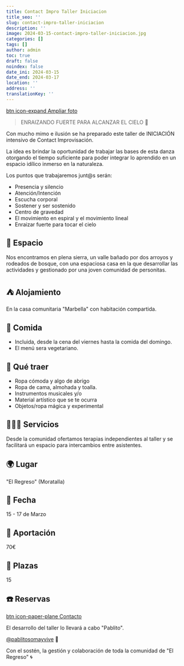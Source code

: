 ```yaml
---
title: Contact Impro Taller Iniciacion
title_seo: ''
slug: contact-impro-taller-iniciacion
description: ''
image: 2024-03-15-contact-impro-taller-iniciacion.jpg
categories: []
tags: []
author: admin
toc: true
draft: false
noindex: false
date_ini: 2024-03-15
date_end: 2024-03-17
location: ''
address: ''
translationKey: ''
---
```


[btn icon-expand Ampliar foto](2024-03-15-contact-impro-taller-iniciacion.jpg)

> ENRAIZANDO FUERTE PARA ALCANZAR EL CIELO 🤸

Con mucho mimo e ilusión se ha preparado este taller de INICIACIÓN intensivo de Contact Improvisación.

La idea es brindar la oportunidad de trabajar las bases de esta danza otorgando el tiempo suficiente para poder integrar lo aprendido en un espacio idílico inmerso en la naturaleza.

Los puntos que trabajaremos junt@s serán:

- Presencia y silencio 
- Atención/Intención 
- Escucha corporal
- Sostener y ser sostenido
- Centro de gravedad 
- El movimiento en espiral y el movimiento lineal
- Enraizar fuerte para tocar el cielo

## 🌲 Espacio

Nos encontramos en plena sierra, un valle bañado por dos arroyos y rodeados de bosque, con una espaciosa casa en la que desarrollar las actividades y gestionado por una joven comunidad de personitas.

## ⛺ Alojamiento

En la casa comunitaria "Marbella" con habitación compartida.

## 🌮 Comida

- Incluida, desde la cena del viernes hasta la comida del domingo. 
- El menú sera vegetariano.

## 🎻 Qué traer

- Ropa cómoda y algo de abrigo
- Ropa de cama, almohada y toalla.
- Instrumentos musicales y/o
- Material artístico que se te ocurra
- Objetos/ropa mágica y experimental

## 🧘🏼‍♀️ Servicios

Desde la comunidad ofertamos terapias independientes al taller y se facilitará un espacio para intercambios entre asistentes.

## 🌍 Lugar

"El Regreso" (Moratalla)

## 📅 Fecha

15 - 17 de Marzo

## 💱 Aportación

70€

## 👫 Plazas

15

## ☎️ Reservas

[btn icon-paper-plane Contacto](/#contacto)

El desarrollo del taller lo llevará a cabo "Pablito".

[@pablitosomayvive](https://www.instagram.com/pablitosomayvive "nofollow") 🕺

Con el sostén, la gestión y colaboración de toda la comunidad de "El Regreso" 🌀